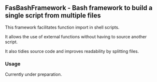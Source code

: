 ## FasBashFramework - Bash framework to build a single script from multiple files

This framework facilitates function import in shell scripts. 

It allows the use of external functions without having to source another script. 

It also tidies source code and improves readability by splitting files.

### Usage

Currently under preparation.
